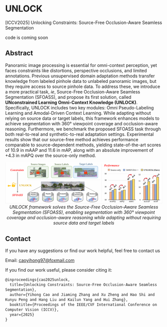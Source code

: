 # UNLOCK
[ICCV2025] Unlocking Constraints: Source-Free Occlusion-Aware Seamless Segmentation

code is coming soon

## Abstract
Panoramic image processing is essential for omni-context perception, yet faces constraints like distortions, perspective occlusions, and limited annotations. Previous unsupervised domain adaptation methods transfer knowledge from labeled pinhole data to unlabeled panoramic images, but they require access to source pinhole data. To address these, we introduce a more practical task, _ie_, Source-Free Occlusion-Aware Seamless Segmentation (SFOASS), and propose its first solution, called **UNconstrained Learning Omni-Context Knowledge (UNLOCK)**. Specifically, UNLOCK includes two key modules: Omni Pseudo-Labeling Learning and Amodal-Driven Context Learning. While adapting without relying on source data or target labels, this framework enhances models to achieve segmentation with 360° viewpoint coverage and occlusion-aware reasoning. Furthermore, we benchmark the proposed SFOASS task through both real-to-real and synthetic-to-real adaptation settings. Experimental results show that our source-free method achieves performance comparable to source-dependent methods, yielding state-of-the-art scores of 10.9 in mAAP and 11.6 in mAP, along with an absolute improvement of +4.3 in mAPQ over the source-only method.

<p align="center">
<img src="./fig/banner.png" width="1080px"/>  
<br>
<em>UNLOCK framework solves the Source-Free Occlusion-Aware Seamless Segmentation (SFOASS), enabling segmentation with 360° viewpoint coverage and occlusion-aware reasoning while adapting without requiring source data and target labels</em>
</p>

## Contact
If you have any suggestions or find our work helpful, feel free to contact us

Email: caoyihong97@foxmail.com

If you find our work useful, please consider citing it:

```
@inproceedings{cao2025unlock,
  title={Unlocking Constraints: Source-Free Occlusion-Aware Seamless Segmentation},
  author={Yihong Cao and Jiaming Zhang and Xu Zheng and Hao Shi and Kunyu Peng and Hang Liu and Kailun Yang and Hui Zhang},
  booktitle={Proceedings of the IEEE/CVF International Conference on Computer Vision (ICCV)},
  year={2025}
}
```
